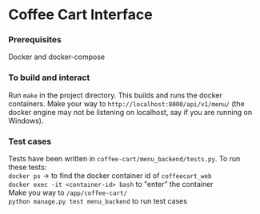 # Coffee Cart Interface
### Prerequisites
Docker and docker-compose

### To build and interact
Run `make` in the project directory. This builds and runs the docker containers. Make your way to `http://localhost:8000/api/v1/menu/` (the docker engine may not be listening on localhost, say if you are running on Windows).

### Test cases
Tests have been written in `coffee-cart/menu_backend/tests.py`. To run these tests: <br>
`docker ps` -> to find the docker container id of `coffeecart_web` <br>
`docker exec -it <container-id> bash` to "enter" the container <br>
Make you way to `/app/coffee-cart/` <br>
`python manage.py test menu_backend` to run test cases